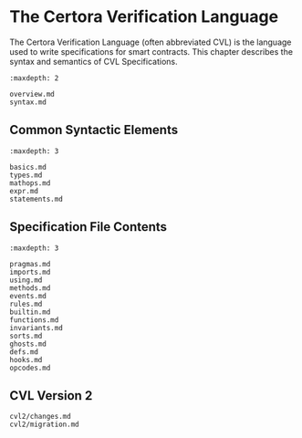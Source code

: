 The Certora Verification Language
=================================

The Certora Verification Language (often abbreviated CVL) is the language used
to write specifications for smart contracts.  This chapter describes the syntax
and semantics of CVL Specifications.

```{toctree}
:maxdepth: 2

overview.md
syntax.md
```

Common Syntactic Elements
-------------------------

```{toctree}
:maxdepth: 3

basics.md
types.md
mathops.md
expr.md
statements.md
```

Specification File Contents
---------------------------

```{toctree}
:maxdepth: 3

pragmas.md
imports.md
using.md
methods.md
events.md
rules.md
builtin.md
functions.md
invariants.md
sorts.md
ghosts.md
defs.md
hooks.md
opcodes.md
```


CVL Version 2
-------------

```{toctree}
cvl2/changes.md
cvl2/migration.md
```

